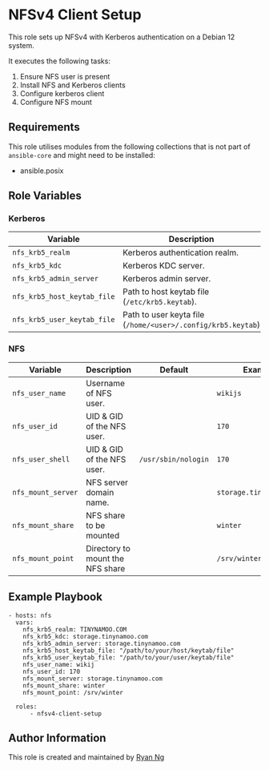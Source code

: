 <!-- @format -->

# NFSv4 Client Setup

This role sets up NFSv4 with Kerberos authentication on a Debian 12 system.

It executes the following tasks:

1. Ensure NFS user is present
1. Install NFS and Kerberos clients
1. Configure kerberos client
1. Configure NFS mount

## Requirements

This role utilises modules from the following collections that is not part of `ansible-core` and might need to be installed:

- ansible.posix

## Role Variables

### Kerberos

| Variable                    | Description                                                  | Default | Example                 |
| --------------------------- | ------------------------------------------------------------ | ------- | ----------------------- |
| `nfs_krb5_realm`            | Kerberos authentication realm.                               |         | `TINYNAMOO.COM`         |
| `nfs_krb5_kdc`              | Kerberos KDC server.                                         |         | `storage.tinynamoo.com` |
| `nfs_krb5_admin_server`     | Kerberos admin server.                                       |         | `storage.tinynamoo.com` |
| `nfs_krb5_host_keytab_file` | Path to host keytab file (`/etc/krb5.keytab`).               |         |                         |
| `nfs_krb5_user_keytab_file` | Path to user keyta file (`/home/<user>/.config/krb5.keytab`) |         |                         |

### NFS

| Variable           | Description                      | Default             | Example                 |
| ------------------ | -------------------------------- | ------------------- | ----------------------- |
| `nfs_user_name`    | Username of NFS user.            |                     | `wikijs`                |
| `nfs_user_id`      | UID & GID of the NFS user.       |                     | `170`                   |
| `nfs_user_shell`   | UID & GID of the NFS user.       | `/usr/sbin/nologin` | `170`                   |
| `nfs_mount_server` | NFS server domain name.          |                     | `storage.tinynamoo.com` |
| `nfs_mount_share`  | NFS share to be mounted          |                     | `winter`                |
| `nfs_mount_point`  | Directory to mount the NFS share |                     | `/srv/winter`           |

## Example Playbook

```
- hosts: nfs
  vars:
    nfs_krb5_realm: TINYNAMOO.COM
    nfs_krb5_kdc: storage.tinynamoo.com
    nfs_krb5_admin_server: storage.tinynamoo.com
    nfs_krb5_host_keytab_file: "/path/to/your/host/keytab/file"
    nfs_krb5_user_keytab_file: "/path/to/your/user/keytab/file"
    nfs_user_name: wikij
    nfs_user_id: 170
    nfs_mount_server: storage.tinynamoo.com
    nfs_mount_share: winter
    nfs_mount_point: /srv/winter

  roles:
      - nfsv4-client-setup
```

## Author Information

This role is created and maintained by [Ryan Ng](https://www.github.com/RyanNgWH)
